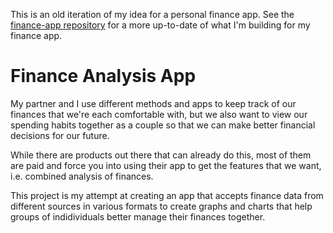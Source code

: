 This is an old iteration of my idea for a personal finance app. See the [finance-app repository](https://github.com/darricheng/finance-app) for a more up-to-date of what I'm building for my finance app.

# Finance Analysis App

My partner and I use different methods and apps to keep track of our finances that we're each comfortable with, but we also want to view our spending habits together as a couple so that we can make better financial decisions for our future.

While there are products out there that can already do this, most of them are paid and force you into using their app to get the features that we want, i.e. combined analysis of finances.

This project is my attempt at creating an app that accepts finance data from different sources in various formats to create graphs and charts that help groups of indidividuals better manage their finances together.
